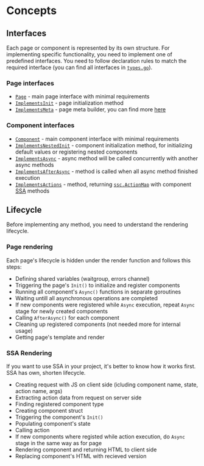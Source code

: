 # Concepts

## Interfaces

Each page or component is represented by its own structure.
For implementing specific functionality, you need to implement one of predefined interfaces. You need to follow declaration rules to match the required interface (you can find all interfaces in [`types.go`](https://github.com/yuriizinets/ssceng/blob/master/types.go#L59)).  

### Page interfaces

- [`Page`](https://github.com/yuriizinets/ssceng/blob/master/types.go#L51) - main page interface with minimal requirements
- [`ImplementsInit`](https://github.com/yuriizinets/ssceng/blob/master/types.go#L61) - page initialization method
- [`ImplementsMeta`](https://github.com/yuriizinets/ssceng/blob/master/types.go#L81) - page meta builder, you can find more [here](/extended.html#meta-builder)

### Component interfaces

- [`Component`](https://github.com/yuriizinets/ssceng/blob/master/types.go#L57) - main component interface with minimal requirements
- [`ImplementsNestedInit`](https://github.com/yuriizinets/ssceng/blob/master/types.go#L65) - component initialization method, for initializing default values or registering nested components
- [`ImplementsAsync`](https://github.com/yuriizinets/ssceng/blob/master/types.go#L69) - async method will be called concurrently with another async methods
- [`ImplementsAfterAsync`](https://github.com/yuriizinets/ssceng/blob/master/types.go#L73) - method is called when all async method finished execution
- [`ImplementsActions`](https://github.com/yuriizinets/ssceng/blob/master/types.go#L77) - method, returning [`ssc.ActionMap`](https://github.com/yuriizinets/ssceng/blob/master/types.go#L11) with component [SSA](/extended#server-side-actions-ssa) methods

## Lifecycle

Before implementing any method, you need to understand the rendering lifecycle.  

### Page rendering

Each page's lifecycle is hidden under the render function and follows this steps:

- Defining shared variables (waitgroup, errors channel)
- Triggering the page's `Init()` to initialize and register components
- Running all component's `Async()` functions in separate goroutines
- Waiting untill all asynchronous operations are completed
- If new components were registered while `Async` execution, repeat `Async` stage for newly created components
- Calling `AfterAsync()` for each component
- Cleaning up registered components (not needed more for internal usage)
- Getting page's template and render

### SSA Rendering

If you want to use SSA in your project, it's better to know how it works first. SSA has own, shorten lifecycle.  

- Creating request with JS on client side (icluding component name, state, action name, args)
- Extracting action data from request on server side
- Finding registered component type
- Creating component struct
- Triggering the component's `Init()`
- Populating component's state
- Calling action
- If new components where registed while action execution, do `Async` stage in the same way as for page
- Rendering component and returning HTML to client side
- Replacing component's HTML with recieved version
